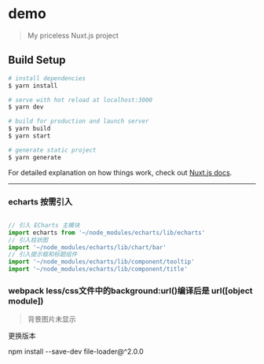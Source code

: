 # demo

> My priceless Nuxt.js project

## Build Setup

``` bash
# install dependencies
$ yarn install

# serve with hot reload at localhost:3000
$ yarn dev

# build for production and launch server
$ yarn build
$ yarn start

# generate static project
$ yarn generate
```

For detailed explanation on how things work, check out [Nuxt.js docs](https://nuxtjs.org).


---

### echarts 按需引入

```js

// 引入 ECharts 主模块
import echarts from '~/node_modules/echarts/lib/echarts'
// 引入柱状图
import '~/node_modules/echarts/lib/chart/bar'
// 引入提示框和标题组件
import '~/node_modules/echarts/lib/component/tooltip'
import '~/node_modules/echarts/lib/component/title'

```


### webpack less/css文件中的background:url()编译后是 url([object module])

> 背景图片未显示

更换版本

npm install --save-dev file-loader@^2.0.0

